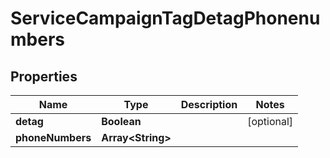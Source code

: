 

# ServiceCampaignTagDetagPhonenumbers


## Properties

| Name | Type | Description | Notes |
|------------ | ------------- | ------------- | -------------|
|**detag** | **Boolean** |  |  [optional] |
|**phoneNumbers** | **Array&lt;String&gt;** |  |  |



